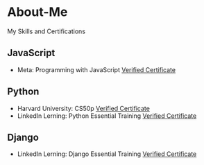 # About-Me
My Skills and Certifications
## JavaScript
- Meta: Programming with JavaScript [Verified Certificate](https://coursera.org/share/50fcad9aa49a380e6fc5ad3e38b5f50b)

## Python
- Harvard University: CS50p [Verified Certificate](https://certificates.cs50.io/a196319e-fe7a-4e24-a739-1a5ba96b152d.pdf?size=letter)
- LinkedIn Lerning: Python Essential Training [Verified Certificate](https://www.linkedin.com/learning/certificates/57186cada648dab47fcc684fcca29f459d52af43fc177ef9cfb469374cd05e41)

## Django
- LinkedIn Lerning: Django Essential Training [Verified Certificate](https://www.linkedin.com/learning/certificates/2ffdf6d6d12d6f589aeb474347a80425db30a4344e5e05f1f911103fe513c65b)
